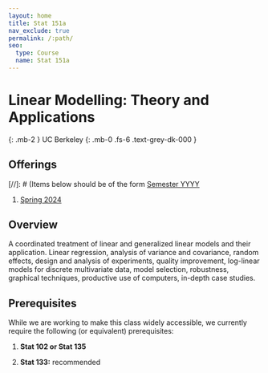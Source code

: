 ```yaml
---
layout: home
title: Stat 151a
nav_exclude: true
permalink: /:path/
seo:
  type: Course
  name: Stat 151a
---
```


# Linear Modelling: Theory and Applications
{: .mb-2 }
UC Berkeley
{: .mb-0 .fs-6 .text-grey-dk-000 }


## Offerings

[//]: # (Items below should be of the form [Semester YYYY](semester-year)

1. [Spring 2024](spring-2024)

## Overview

A coordinated treatment of linear and generalized linear models and their application. Linear regression, analysis of variance and covariance, random effects, design and analysis of experiments, quality improvement, log-linear models for discrete multivariate data, model selection, robustness, graphical techniques, productive use of computers, in-depth case studies.

## Prerequisites
While we are working to make this class widely accessible, we currently require the following (or equivalent) prerequisites:

1. **Stat 102 or Stat 135**

1. **Stat 133:** recommended
